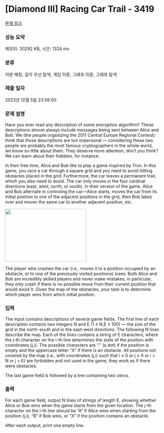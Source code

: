 # [Diamond III] Racing Car Trail - 3419 

[문제 링크](https://www.acmicpc.net/problem/3419) 

### 성능 요약

메모리: 30292 KB, 시간: 1324 ms

### 분류

이분 매칭, 깊이 우선 탐색, 게임 이론, 그래프 이론, 그래프 탐색

### 제출 일자

2023년 12월 5일 23:58:00

### 문제 설명

<p>Have you ever read any description of some encryption algorithm? These descriptions almost always include messages being sent between Alice and Bob. We (the people organizing the 2011 Central Europe Regional Contest) think that those descriptions are too impersonal — considering these two people are probably the most famous cryptographers in the whole world, we know so little about them. They deserve more attention, don’t you think? We can learn about their hobbies, for instance.</p>

<p>In their free time, Alice and Bob like to play a game inspired by Tron. In this game, you race a car through a square grid and you need to avoid hitting obstacles placed in the grid. Furthermore, the car leaves a permanent trail, which you also need to avoid. The car only moves in the four cardinal directions (east, west, north, or south). In their version of the game, Alice and Bob alternate in controling the car—Alice starts, moves the car from its initial position to one of the adjacent positions in the grid, then Bob takes over and moves the same car to another adjacent position, etc.</p>

<p><img alt="" src="https://www.acmicpc.net/upload/images2/racing.png" style="height:172px; width:265px"></p>

<p>The player who crashes the car (i.e., moves it to a position occupied by an obstacle, or to one of the previously visited positions) loses. Both Alice and Bob are incredibly skilled players and never make mistakes; in particular, they only crash if there is no possible move from their current position that would avoid it. Given the map of the obstacles, your task is to determine which player wins from which initial position.</p>

### 입력 

 <p>The input contains descriptions of several game fields. The first line of each description contains two integers N and E (1 ≤ N,E ≤ 100) — the size of the grid in the north-south and in the east-west directions. The following N lines describe the map. Each of the lines contains a string of E characters, where the j-th character on the i-th line determines the state of the position with coordinates (j,i). The possible characters are “.” (a dot) if the position is empty and the uppercase letter “X” if there is an obstacle. All positions not covered by the map (i.e., with coordinates (j,i) such that i ≤ 0 or j ≤ 0 or i > N or j > E) are forbidden and not used in the game, they work as if there were obstacles.</p>

<p>The last game field is followed by a line containing two zeros.</p>

### 출력 

 <p>For each game field, output N lines of strings of length E, showing whether Alice or Bob wins when the game starts from the given location. The j-th character on the i-th line should be “A” if Alice wins when starting from the position (j,i), “B” if Bob wins, or “X” if the position contains an obstacle.</p>

<p>After each output, print one empty line.</p>

